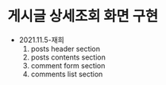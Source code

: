<h1>게시글 상세조회 화면 구현</h1>
<ul>
  <li>
    2021.11.5-재희
    <ol>
      <li>posts header section</li>
      <li>posts contents section</li>
      <li>comment form section</li>
      <li>comments list section</li>
    </ol>
  </li>
</ul>
